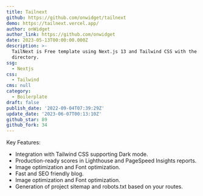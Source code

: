 ```yaml
---
title: Tailnext
github: https://github.com/onwidget/tailnext
demo: https://tailnext.vercel.app/
author: onWidget
author_link: https://github.com/onwidget
date: 2023-05-13T00:00:00.000Z
description: >-
  TailNext is Free template using Next.js 13 and Tailwind CSS with the new app
  directory.
ssg:
  - Nextjs
css:
  - Tailwind
cms: null
category:
  - Boilerplate
draft: false
publish_date: '2022-09-04T07:39:29Z'
update_date: '2023-06-07T00:13:10Z'
github_star: 89
github_fork: 34
---
```

Key Features:

- Integration with Tailwind CSS supporting Dark mode.
- Production-ready scores in Lighthouse and PageSpeed Insights reports.
- Image optimization and Font optimization.
- Fast and SEO friendly blog.
- Image optimization and Font optimization.
- Generation of project sitemap and robots.txt based on your routes.